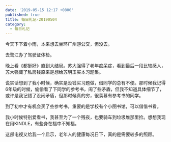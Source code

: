 ```yaml
---
date: '2019-05-15 12:17 +0800'
published: true
title: 每日札记-20190504
category:
  - 每日札记
---
```

今天下下着小雨，本来想去坐环广州游公交，但没去。

去鹭江办了驾驶证体检。

晚上看《都挺好》直到大结局。苏大强得了老年痴呆症，看到最后一段比较感人，苏大强藏了私房钱原来是想给苏明玉买本习题集。

说实话想到了我小时候，确实是没钱买习题做，借同学的总有不便。那时候我记得6年级的时候，偷偷看了下同学的参考书，闹了些矛盾，但我不知道具体细节了，或许是我记错了没闹矛盾，但那时候真的穷，很羡慕有参考书的同学。

到了初中才有机会买了些参考书，重要的是学校有个小图书馆，可以借借书看。

我小时候特别爱看书，我甚至为了一个残夜，也要骑车到垃圾堆那里捡。想想我现在用KINDLE，有些身在福中不知福。

这部电视又给我一个启示，老年人的健康每况日下，真的是需要较多的照顾。
